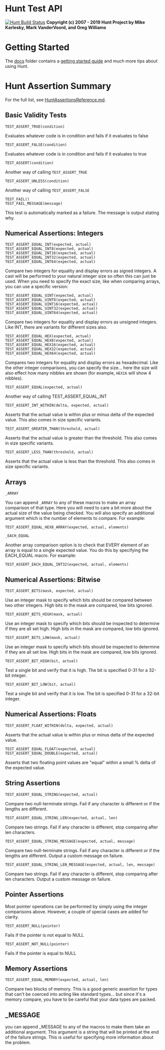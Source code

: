 Hunt Test API
==============

[![Hunt Build Status](https://api.travis-ci.org/taoyuan/Hunt.png?branch=master)](https://travis-ci.org/taoyuan/Hunt)
__Copyright (c) 2007 - 2019 Hunt Project by Mike Karlesky, Mark VanderVoord, and Greg Williams__

Getting Started
===============
The [docs](docs) folder contains a [getting started guide](docs/HuntGettingStartedGuide.md)
and much more tips about using Hunt. 

Hunt Assertion Summary
=======================
For the full list, see [HuntAssertionsReference.md](docs/HuntAssertionsReference.md).

Basic Validity Tests
--------------------

    TEST_ASSERT_TRUE(condition)

Evaluates whatever code is in condition and fails if it evaluates to false

    TEST_ASSERT_FALSE(condition)

Evaluates whatever code is in condition and fails if it evaluates to true

    TEST_ASSERT(condition)

Another way of calling `TEST_ASSERT_TRUE`

    TEST_ASSERT_UNLESS(condition)

Another way of calling `TEST_ASSERT_FALSE`

    TEST_FAIL()
    TEST_FAIL_MESSAGE(message)

This test is automatically marked as a failure. The message is output stating why.

Numerical Assertions: Integers
------------------------------

    TEST_ASSERT_EQUAL_INT(expected, actual)
    TEST_ASSERT_EQUAL_INT8(expected, actual)
    TEST_ASSERT_EQUAL_INT16(expected, actual)
    TEST_ASSERT_EQUAL_INT32(expected, actual)
    TEST_ASSERT_EQUAL_INT64(expected, actual)

Compare two integers for equality and display errors as signed integers. A cast will be performed
to your natural integer size so often this can just be used. When you need to specify the exact size,
like when comparing arrays, you can use a specific version:

    TEST_ASSERT_EQUAL_UINT(expected, actual)
    TEST_ASSERT_EQUAL_UINT8(expected, actual)
    TEST_ASSERT_EQUAL_UINT16(expected, actual)
    TEST_ASSERT_EQUAL_UINT32(expected, actual)
    TEST_ASSERT_EQUAL_UINT64(expected, actual)

Compare two integers for equality and display errors as unsigned integers. Like INT, there are
variants for different sizes also.

    TEST_ASSERT_EQUAL_HEX(expected, actual)
    TEST_ASSERT_EQUAL_HEX8(expected, actual)
    TEST_ASSERT_EQUAL_HEX16(expected, actual)
    TEST_ASSERT_EQUAL_HEX32(expected, actual)
    TEST_ASSERT_EQUAL_HEX64(expected, actual)

Compares two integers for equality and display errors as hexadecimal. Like the other integer comparisons,
you can specify the size... here the size will also effect how many nibbles are shown (for example, `HEX16`
will show 4 nibbles).

    TEST_ASSERT_EQUAL(expected, actual)

Another way of calling TEST_ASSERT_EQUAL_INT

    TEST_ASSERT_INT_WITHIN(delta, expected, actual)

Asserts that the actual value is within plus or minus delta of the expected value. This also comes in
size specific variants.


    TEST_ASSERT_GREATER_THAN(threshold, actual)

Asserts that the actual value is greater than the threshold. This also comes in size specific variants.


    TEST_ASSERT_LESS_THAN(threshold, actual)

Asserts that the actual value is less than the threshold. This also comes in size specific variants.


Arrays
------

    _ARRAY

You can append `_ARRAY` to any of these macros to make an array comparison of that type.  Here you will
need to care a bit more about the actual size of the value being checked.  You will also specify an
additional argument which is the number of elements to compare.  For example:

    TEST_ASSERT_EQUAL_HEX8_ARRAY(expected, actual, elements)

    _EACH_EQUAL

Another array comparison option is to check that EVERY element of an array is equal to a single expected
value. You do this by specifying the EACH_EQUAL macro. For example:

    TEST_ASSERT_EACH_EQUAL_INT32(expected, actual, elements)

Numerical Assertions: Bitwise
-----------------------------

    TEST_ASSERT_BITS(mask, expected, actual)

Use an integer mask to specify which bits should be compared between two other integers.  High bits in the mask are compared, low bits ignored.

    TEST_ASSERT_BITS_HIGH(mask, actual)

Use an integer mask to specify which bits should be inspected to determine if they are all set high.  High bits in the mask are compared, low bits ignored.

    TEST_ASSERT_BITS_LOW(mask, actual)

Use an integer mask to specify which bits should be inspected to determine if they are all set low.  High bits in the mask are compared, low bits ignored.

    TEST_ASSERT_BIT_HIGH(bit, actual)

Test a single bit and verify that it is high.  The bit is specified 0-31 for a 32-bit integer.

    TEST_ASSERT_BIT_LOW(bit, actual)

Test a single bit and verify that it is low.  The bit is specified 0-31 for a 32-bit integer.

Numerical Assertions: Floats
----------------------------

    TEST_ASSERT_FLOAT_WITHIN(delta, expected, actual)

Asserts that the actual value is within plus or minus delta of the expected value.

    TEST_ASSERT_EQUAL_FLOAT(expected, actual)
    TEST_ASSERT_EQUAL_DOUBLE(expected, actual)

Asserts that two floating point values are "equal" within a small % delta of the expected value.

String Assertions
-----------------

    TEST_ASSERT_EQUAL_STRING(expected, actual)

Compare two null-terminate strings.  Fail if any character is different or if the lengths are different.

    TEST_ASSERT_EQUAL_STRING_LEN(expected, actual, len)

Compare two strings.  Fail if any character is different, stop comparing after len characters.

    TEST_ASSERT_EQUAL_STRING_MESSAGE(expected, actual, message)

Compare two null-terminate strings.  Fail if any character is different or if the lengths are different. Output a custom message on failure.

    TEST_ASSERT_EQUAL_STRING_LEN_MESSAGE(expected, actual, len, message)

Compare two strings. Fail if any character is different, stop comparing after len characters. Output a custom message on failure.

Pointer Assertions
------------------

Most pointer operations can be performed by simply using the integer comparisons above. However, a couple of special cases are added for clarity.

    TEST_ASSERT_NULL(pointer)

Fails if the pointer is not equal to NULL

    TEST_ASSERT_NOT_NULL(pointer)

Fails if the pointer is equal to NULL

Memory Assertions
-----------------

    TEST_ASSERT_EQUAL_MEMORY(expected, actual, len)

Compare two blocks of memory.  This is a good generic assertion for types that can't be coerced into acting like
standard types... but since it's a memory compare, you have to be careful that your data types are packed.

_MESSAGE
--------

you can append _MESSAGE to any of the macros to make them take an additional argument.  This argument
is a string that will be printed at the end of the failure strings.  This is useful for specifying more
information about the problem.

